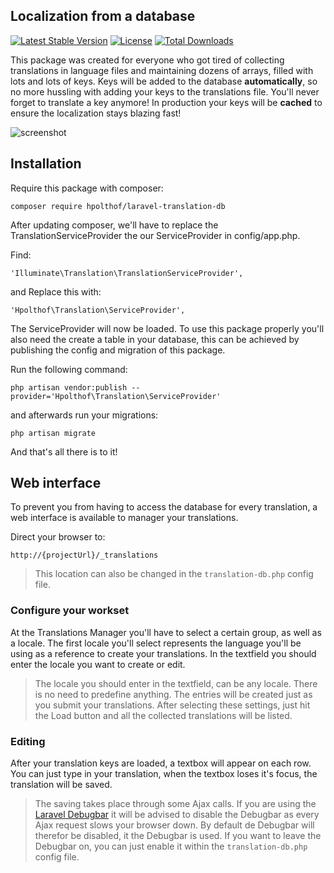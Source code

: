 ## Localization from a database

[![Latest Stable Version](https://poser.pugx.org/hpolthof/laravel-translations-db/v/stable.svg)](https://packagist.org/packages/hpolthof/laravel-translations-db)
[![License](https://poser.pugx.org/hpolthof/laravel-translations-db/license.svg)](https://packagist.org/packages/hpolthof/laravel-translations-db)
[![Total Downloads](https://poser.pugx.org/hpolthof/laravel-translations-db/d/total.png)](https://packagist.org/packages/hpolthof/laravel-translations-db)

This package was created for everyone who got tired of collecting translations in language files and maintaining dozens
of arrays, filled with lots and lots of keys. Keys will be added to the database **automatically**, so no more hussling with
adding your keys to the translations file. You'll never forget to translate a key anymore! In production your keys will be **cached** to ensure the localization stays blazing fast!

![screenshot](https://cloud.githubusercontent.com/assets/1415623/8106863/4fa2c052-1045-11e5-8d7e-1655f435ee5b.png)


## Installation

Require this package with composer:

```
composer require hpolthof/laravel-translation-db
```

After updating composer, we'll have to replace the TranslationServiceProvider the our ServiceProvider in config/app.php.

Find:
```
'Illuminate\Translation\TranslationServiceProvider',
```
and Replace this with:
```
'Hpolthof\Translation\ServiceProvider',
```

The ServiceProvider will now be loaded. To use this package properly you'll also need the create a table in your database,
this can be achieved by publishing the config and migration of this package.

Run the following command:
```
php artisan vendor:publish --provider='Hpolthof\Translation\ServiceProvider'
```
and afterwards run your migrations:
```
php artisan migrate
```

And that's all there is to it!

## Web interface
To prevent you from having to access the database for every translation, a web interface is available to manager your
translations.

Direct your browser to:
```
http://{projectUrl}/_translations
```
> This location can also be changed in the ```translation-db.php``` config file.

### Configure your workset
At the Translations Manager you'll have to select a certain group, as well as a locale. The first locale you'll select
represents the language you'll be using as a reference to create your translations.
In the textfield you should enter the locale you want to create or edit.
> The locale you should enter in the textfield, can be any locale. There is no need to predefine anything. The entries will be created just as you submit your translations.
After selecting these settings, just hit the Load button and all the collected translations will be listed.

### Editing
After your translation keys are loaded, a textbox will appear on each row. You can just type in your translation, when
the textbox loses it's focus, the translation will be saved.
> The saving takes place through some Ajax calls. If you are using the [Laravel Debugbar](https://github.com/barryvdh/laravel-debugbar)
> it will be advised to disable the Debugbar as every Ajax request slows your browser down. By default de Debugbar will
> therefor be disabled, it the Debugbar is used. If you want to leave the Debugbar on, you can just enable it within
> the ```translation-db.php``` config file.
